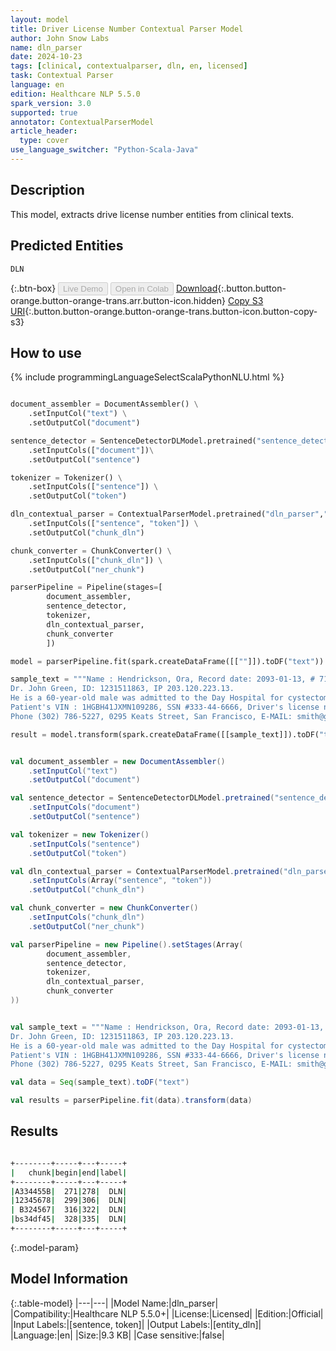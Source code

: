 ```yaml
---
layout: model
title: Driver License Number Contextual Parser Model
author: John Snow Labs
name: dln_parser
date: 2024-10-23
tags: [clinical, contextualparser, dln, en, licensed]
task: Contextual Parser
language: en
edition: Healthcare NLP 5.5.0
spark_version: 3.0
supported: true
annotator: ContextualParserModel
article_header:
  type: cover
use_language_switcher: "Python-Scala-Java"
---
```


## Description

This model, extracts drive license number entities from clinical texts.

## Predicted Entities

`DLN`

{:.btn-box}
<button class="button button-orange" disabled>Live Demo</button>
<button class="button button-orange" disabled>Open in Colab</button>
[Download](https://s3.amazonaws.com/auxdata.johnsnowlabs.com/clinical/models/dln_parser_en_5.5.0_3.0_1729687732402.zip){:.button.button-orange.button-orange-trans.arr.button-icon.hidden}
[Copy S3 URI](s3://auxdata.johnsnowlabs.com/clinical/models/dln_parser_en_5.5.0_3.0_1729687732402.zip){:.button.button-orange.button-orange-trans.button-icon.button-copy-s3}

## How to use



<div class="tabs-box" markdown="1">
{% include programmingLanguageSelectScalaPythonNLU.html %}
  
```python

document_assembler = DocumentAssembler() \
    .setInputCol("text") \
    .setOutputCol("document")

sentence_detector = SentenceDetectorDLModel.pretrained("sentence_detector_dl_healthcare","en","clinical/models")\
    .setInputCols(["document"])\
    .setOutputCol("sentence")

tokenizer = Tokenizer() \
    .setInputCols(["sentence"]) \
    .setOutputCol("token")

dln_contextual_parser = ContextualParserModel.pretrained("dln_parser","en","clinical/models") \
    .setInputCols(["sentence", "token"]) \
    .setOutputCol("chunk_dln")

chunk_converter = ChunkConverter() \
    .setInputCols(["chunk_dln"]) \
    .setOutputCol("ner_chunk")

parserPipeline = Pipeline(stages=[
        document_assembler,
        sentence_detector,
        tokenizer,
        dln_contextual_parser,
        chunk_converter
        ])

model = parserPipeline.fit(spark.createDataFrame([[""]]).toDF("text"))

sample_text = """Name : Hendrickson, Ora, Record date: 2093-01-13, # 719435.
Dr. John Green, ID: 1231511863, IP 203.120.223.13.
He is a 60-year-old male was admitted to the Day Hospital for cystectomy on 01/13/93.
Patient's VIN : 1HGBH41JXMN109286, SSN #333-44-6666, Driver's license no: A334455B. Driver's license# 12345678. MY DL# B324567 CDL bs34df45
Phone (302) 786-5227, 0295 Keats Street, San Francisco, E-MAIL: smith@gmail.com."""

result = model.transform(spark.createDataFrame([[sample_text]]).toDF("text"))

```
```scala

val document_assembler = new DocumentAssembler()
    .setInputCol("text")
    .setOutputCol("document")

val sentence_detector = SentenceDetectorDLModel.pretrained("sentence_detector_dl_healthcare","en","clinical/models")
    .setInputCols("document")
    .setOutputCol("sentence")

val tokenizer = new Tokenizer()
    .setInputCols("sentence")
    .setOutputCol("token")

val dln_contextual_parser = ContextualParserModel.pretrained("dln_parser","en","clinical/models")
    .setInputCols(Array("sentence", "token"))
    .setOutputCol("chunk_dln")

val chunk_converter = new ChunkConverter()
    .setInputCols("chunk_dln")
    .setOutputCol("ner_chunk")

val parserPipeline = new Pipeline().setStages(Array(
        document_assembler,
        sentence_detector,
        tokenizer,
        dln_contextual_parser,
        chunk_converter
))


val sample_text = """Name : Hendrickson, Ora, Record date: 2093-01-13, # 719435.
Dr. John Green, ID: 1231511863, IP 203.120.223.13.
He is a 60-year-old male was admitted to the Day Hospital for cystectomy on 01/13/93.
Patient's VIN : 1HGBH41JXMN109286, SSN #333-44-6666, Driver's license no: A334455B. Driver's license# 12345678. MY DL# B324567 CDL bs34df45
Phone (302) 786-5227, 0295 Keats Street, San Francisco, E-MAIL: smith@gmail.com."""

val data = Seq(sample_text).toDF("text")

val results = parserPipeline.fit(data).transform(data)

```
</div>

## Results

```bash

+--------+-----+---+-----+
|   chunk|begin|end|label|
+--------+-----+---+-----+
|A334455B|  271|278|  DLN|
|12345678|  299|306|  DLN|
| B324567|  316|322|  DLN|
|bs34df45|  328|335|  DLN|
+--------+-----+---+-----+

```

{:.model-param}
## Model Information

{:.table-model}
|---|---|
|Model Name:|dln_parser|
|Compatibility:|Healthcare NLP 5.5.0+|
|License:|Licensed|
|Edition:|Official|
|Input Labels:|[sentence, token]|
|Output Labels:|[entity_dln]|
|Language:|en|
|Size:|9.3 KB|
|Case sensitive:|false|
